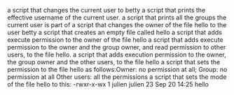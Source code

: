 a script that changes the current user to betty
a script that prints the effective username of the current user.
a script that prints all the groups the current user is part of
a script that changes the owner of the file hello to the user betty
 a script that creates an empty file called hello
a script that adds execute permission to the owner of the file hello
a script that adds execute permission to the owner and the group owner, and read permission to other users, to the file hello.
a script that adds execution permission to the owner, the group owner and the other users, to the file hello
a script that sets the permission to the file hello as follows:Owner: no permission at all; Group: no permission at all
Other users: all the permissions
a script that sets the mode of the file hello to this:
-rwxr-x-wx 1 julien julien 23 Sep 20 14:25 hello
